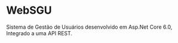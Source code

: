 # WebSGU
Sistema de Gestão de Usuários  desenvolvido em Asp.Net Core  6.0, Integrado a uma API REST.
